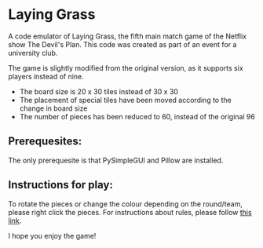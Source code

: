 # Laying Grass
A code emulator of Laying Grass, the fifth main match game of the Netflix show The Devil's Plan.
This code was created as part of an event for a university club.

The game is slightly modified from the original version, as it supports six players instead of nine.
- The board size is 20 x 30 tiles instead of 30 x 30
- The placement of special tiles have been moved according to the change in board size
- The number of pieces has been reduced to 60, instead of the original 96

## Prerequesites:
The only prerequesite is that PySimpleGUI and Pillow are installed.

## Instructions for play:
To rotate the pieces or change the colour depending on the round/team, please right click the pieces.
For instructions about rules, please follow [this link](https://www.dexerto.com/tv-movies/the-devils-plan-games-explained-2310672/#:~:text=Laying%20Grass%20is%20the%20fifth,to%20create%20the%20largest%20square.).

I hope you enjoy the game!
